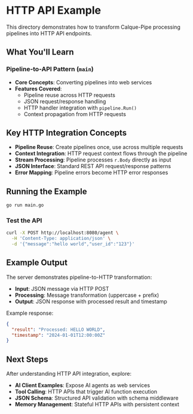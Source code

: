 # HTTP API Example

This directory demonstrates how to transform Calque-Pipe processing pipelines into HTTP API endpoints.

## What You'll Learn

### Pipeline-to-API Pattern (`main`)

- **Core Concepts**: Converting pipelines into web services
- **Features Covered**:
  - Pipeline reuse across HTTP requests
  - JSON request/response handling
  - HTTP handler integration with `pipeline.Run()`
  - Context propagation from HTTP requests

## Key HTTP Integration Concepts

- **Pipeline Reuse**: Create pipelines once, use across multiple requests
- **Context Integration**: HTTP request context flows through the pipeline
- **Stream Processing**: Pipeline processes `r.Body` directly as input
- **JSON Interface**: Standard REST API request/response patterns
- **Error Mapping**: Pipeline errors become HTTP error responses

## Running the Example

```bash
go run main.go
```

### Test the API

```bash
curl -X POST http://localhost:8080/agent \
  -H 'Content-Type: application/json' \
  -d '{"message":"hello world","user_id":"123"}'
```

## Example Output

The server demonstrates pipeline-to-HTTP transformation:

- **Input**: JSON message via HTTP POST
- **Processing**: Message transformation (uppercase + prefix)
- **Output**: JSON response with processed result and timestamp

Example response:

```json
{
  "result": "Processed: HELLO WORLD",
  "timestamp": "2024-01-01T12:00:00Z"
}
```

## Next Steps

After understanding HTTP API integration, explore:

- **AI Client Examples**: Expose AI agents as web services
- **Tool Calling**: HTTP APIs that trigger AI function execution
- **JSON Schema**: Structured API validation with schema middleware
- **Memory Management**: Stateful HTTP APIs with persistent context
